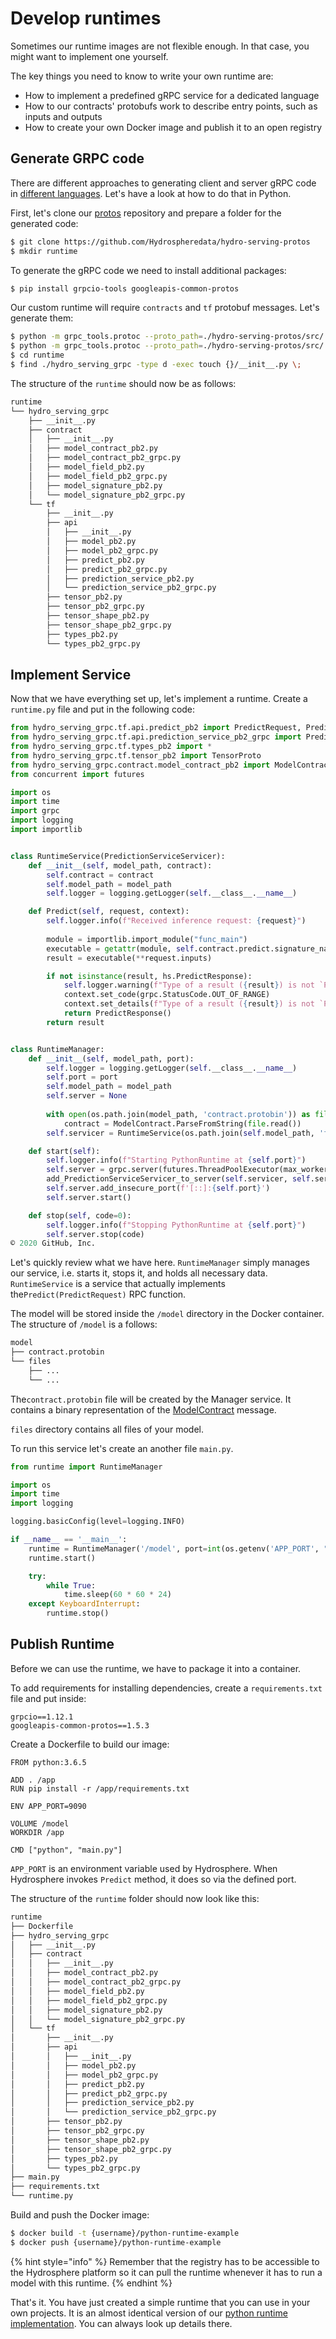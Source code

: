 # Develop runtimes

Sometimes our runtime images are not flexible enough. In that case, you might want to implement one yourself.

The key things you need to know to write your own runtime are:

* How to implement a predefined gRPC service for a dedicated language
* How to our contracts' protobufs work to describe entry points, such as inputs and outputs
* How to create your own Docker image and publish it to an open registry

## Generate GRPC code

There are different approaches to generating client and server gRPC code in [different languages](https://grpc.io/docs/). Let's have a look at how to do that in Python.

First, let's clone our [protos](https://github.com/Hydrospheredata/hydro-serving-protos) repository and prepare a folder for the generated code:

```bash
$ git clone https://github.com/Hydrospheredata/hydro-serving-protos
$ mkdir runtime
```

To generate the gRPC code we need to install additional packages:

```bash
$ pip install grpcio-tools googleapis-common-protos
```

Our custom runtime will require `contracts` and `tf` protobuf messages. Let's generate them:

```bash
$ python -m grpc_tools.protoc --proto_path=./hydro-serving-protos/src/ --python_out=./runtime/ --grpc_python_out=./runtime/ $(find ./hydro-serving-protos/src/hydro_serving_grpc/contract/ -type f -name '*.proto')
$ python -m grpc_tools.protoc --proto_path=./hydro-serving-protos/src/ --python_out=./runtime/ --grpc_python_out=./runtime/ $(find ./hydro-serving-protos/src/hydro_serving_grpc/tf/ -type f -name '*.proto')
$ cd runtime
$ find ./hydro_serving_grpc -type d -exec touch {}/__init__.py \;
```

The structure of the `runtime` should now be as follows:

```bash
runtime
└── hydro_serving_grpc
    ├── __init__.py
    ├── contract
    │   ├── __init__.py
    │   ├── model_contract_pb2.py
    │   ├── model_contract_pb2_grpc.py
    │   ├── model_field_pb2.py
    │   ├── model_field_pb2_grpc.py
    │   ├── model_signature_pb2.py
    │   └── model_signature_pb2_grpc.py
    └── tf
        ├── __init__.py
        ├── api
        │   ├── __init__.py
        │   ├── model_pb2.py
        │   ├── model_pb2_grpc.py
        │   ├── predict_pb2.py
        │   ├── predict_pb2_grpc.py
        │   ├── prediction_service_pb2.py
        │   └── prediction_service_pb2_grpc.py
        ├── tensor_pb2.py
        ├── tensor_pb2_grpc.py
        ├── tensor_shape_pb2.py
        ├── tensor_shape_pb2_grpc.py
        ├── types_pb2.py
        └── types_pb2_grpc.py
```

## Implement Service

Now that we have everything set up, let's implement a runtime. Create a `runtime.py` file and put in the following code:

```python
from hydro_serving_grpc.tf.api.predict_pb2 import PredictRequest, PredictResponse
from hydro_serving_grpc.tf.api.prediction_service_pb2_grpc import PredictionServiceServicer, add_PredictionServiceServicer_to_server
from hydro_serving_grpc.tf.types_pb2 import *
from hydro_serving_grpc.tf.tensor_pb2 import TensorProto
from hydro_serving_grpc.contract.model_contract_pb2 import ModelContract
from concurrent import futures

import os
import time
import grpc
import logging
import importlib


class RuntimeService(PredictionServiceServicer):
    def __init__(self, model_path, contract):
        self.contract = contract
        self.model_path = model_path
        self.logger = logging.getLogger(self.__class__.__name__)

    def Predict(self, request, context):
        self.logger.info(f"Received inference request: {request}")
        
        module = importlib.import_module("func_main")
        executable = getattr(module, self.contract.predict.signature_name)
        result = executable(**request.inputs)

        if not isinstance(result, hs.PredictResponse):
            self.logger.warning(f"Type of a result ({result}) is not `PredictResponse`")
            context.set_code(grpc.StatusCode.OUT_OF_RANGE)
            context.set_details(f"Type of a result ({result}) is not `PredictResponse`")
            return PredictResponse()
        return result


class RuntimeManager:
    def __init__(self, model_path, port):
        self.logger = logging.getLogger(self.__class__.__name__)
        self.port = port
        self.model_path = model_path
        self.server = None
        
        with open(os.path.join(model_path, 'contract.protobin')) as file:
            contract = ModelContract.ParseFromString(file.read())
        self.servicer = RuntimeService(os.path.join(self.model_path, 'files'), contract)

    def start(self):
        self.logger.info(f"Starting PythonRuntime at {self.port}")
        self.server = grpc.server(futures.ThreadPoolExecutor(max_workers=10))
        add_PredictionServiceServicer_to_server(self.servicer, self.server)
        self.server.add_insecure_port(f'[::]:{self.port}')
        self.server.start()

    def stop(self, code=0):
        self.logger.info(f"Stopping PythonRuntime at {self.port}")
        self.server.stop(code)
© 2020 GitHub, Inc.
```

Let's quickly review what we have here. `RuntimeManager` simply manages our service, i.e. starts it, stops it, and holds all necessary data. `RuntimeService` is a service that actually implements the`Predict(PredictRequest)` RPC function.

The model will be stored inside the `/model` directory in the Docker container. The structure of `/model` is a follows:

```bash
model
├── contract.protobin
└── files
    ├── ...
    └── ...
```

The`contract.protobin` file will be created by the Manager service. It contains a binary representation of the [ModelContract](https://github.com/Hydrospheredata/hydro-serving-protos/blob/master/src/hydro_serving_grpc/contract/model_contract.proto) message.

`files` directory contains all files of your model.

To run this service let's create an another file `main.py`.

```python
from runtime import RuntimeManager

import os
import time
import logging

logging.basicConfig(level=logging.INFO)

if __name__ == '__main__':
    runtime = RuntimeManager('/model', port=int(os.getenv('APP_PORT', "9090")))
    runtime.start()

    try:
        while True:
            time.sleep(60 * 60 * 24)
    except KeyboardInterrupt:
        runtime.stop()
```

## Publish Runtime

Before we can use the runtime, we have to package it into a container.

To add requirements for installing dependencies, create a `requirements.txt` file and put inside:

```text
grpcio==1.12.1 
googleapis-common-protos==1.5.3
```

Create a Dockerfile to build our image:

```text
FROM python:3.6.5 

ADD . /app
RUN pip install -r /app/requirements.txt

ENV APP_PORT=9090

VOLUME /model 
WORKDIR /app

CMD ["python", "main.py"]
```

`APP_PORT` is an environment variable used by Hydrosphere. When Hydrosphere invokes `Predict` method, it does so via the defined port.

The structure of the `runtime` folder should now look like this:

```bash
runtime
├── Dockerfile
├── hydro_serving_grpc
│   ├── __init__.py
│   ├── contract
│   │   ├── __init__.py
│   │   ├── model_contract_pb2.py
│   │   ├── model_contract_pb2_grpc.py
│   │   ├── model_field_pb2.py
│   │   ├── model_field_pb2_grpc.py
│   │   ├── model_signature_pb2.py
│   │   └── model_signature_pb2_grpc.py
│   └── tf
│       ├── __init__.py
│       ├── api
│       │   ├── __init__.py
│       │   ├── model_pb2.py
│       │   ├── model_pb2_grpc.py
│       │   ├── predict_pb2.py
│       │   ├── predict_pb2_grpc.py
│       │   ├── prediction_service_pb2.py
│       │   └── prediction_service_pb2_grpc.py
│       ├── tensor_pb2.py
│       ├── tensor_pb2_grpc.py
│       ├── tensor_shape_pb2.py
│       ├── tensor_shape_pb2_grpc.py
│       ├── types_pb2.py
│       └── types_pb2_grpc.py
├── main.py
├── requirements.txt
└── runtime.py
```

Build and push the Docker image:

```bash
$ docker build -t {username}/python-runtime-example
$ docker push {username}/python-runtime-example
```

{% hint style="info" %}
Remember that the registry has to be accessible to the Hydrosphere platform so it can pull the runtime whenever it has to run a model with this runtime.
{% endhint %}

That's it. You have just created a simple runtime that you can use in your own projects. It is an almost identical version of our [python runtime implementation](https://github.com/Hydrospheredata/hydro-serving-python). You can always look up details there.

